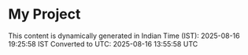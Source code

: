# My Project

This content is dynamically generated in Indian Time (IST): 2025-08-16 19:25:58 IST
Converted to UTC: 2025-08-16 13:55:58 UTC

